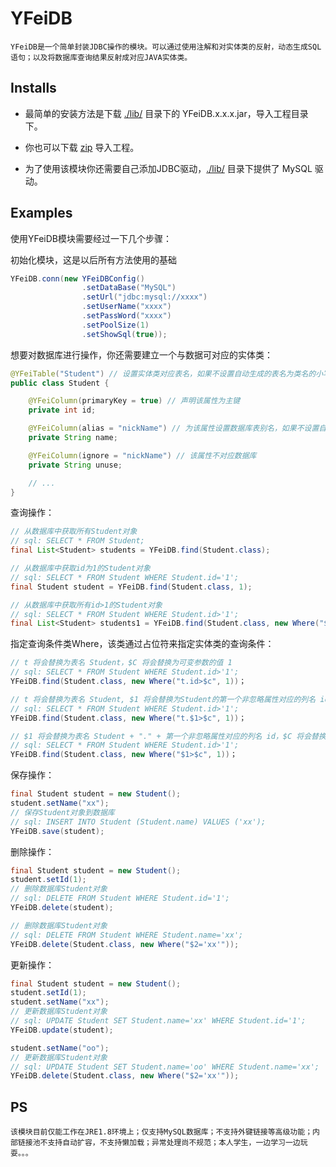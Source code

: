 # YFeiDB

	YFeiDB是一个简单封装JDBC操作的模块。可以通过使用注解和对实体类的反射，动态生成SQL语句；以及将数据库查询结果反射成对应JAVA实体类。

## Installs

* 最简单的安装方法是下载 [./lib/](http://git.oschina.net/SmallHuang/YFeiDB/tree/master/lib) 目录下的 YFeiDB.x.x.x.jar，导入工程目录下。

* 你也可以下载 [zip](http://git.oschina.net/SmallHuang/YFeiDB/repository/archive/master) 导入工程。 

* 为了使用该模块你还需要自己添加JDBC驱动，[./lib/](http://git.oschina.net/SmallHuang/YFeiDB/tree/master/lib) 目录下提供了 MySQL 驱动。

## Examples

使用YFeiDB模块需要经过一下几个步骤：

初始化模块，这是以后所有方法使用的基础

```java
YFeiDB.conn(new YFeiDBConfig()
				.setDataBase("MySQL")
				.setUrl("jdbc:mysql://xxxx")
				.setUserName("xxxx")
				.setPassWord("xxxx")
				.setPoolSize(1)
				.setShowSql(true));
```

想要对数据库进行操作，你还需要建立一个与数据可对应的实体类：

```java
@YFeiTable("Student") // 设置实体类对应表名，如果不设置自动生成的表名为类名的小写(student)
public class Student {

	@YFeiColumn(primaryKey = true) // 声明该属性为主键
	private int id;

	@YFeiColumn(alias = "nickName") // 为该属性设置数据库表别名，如果不设置自动生成为(name)
	private String name;

	@YFeiColumn(ignore = "nickName") // 该属性不对应数据库
	private String unuse;

	// ...
}
```

查询操作：

```java
// 从数据库中获取所有Student对象
// sql: SELECT * FROM Student;
final List<Student> students = YFeiDB.find(Student.class);

// 从数据库中获取id为1的Student对象
// sql: SELECT * FROM Student WHERE Student.id='1';
final Student student = YFeiDB.find(Student.class, 1);

// 从数据库中获取所有id>1的Student对象
// sql: SELECT * FROM Student WHERE Student.id>'1';
final List<Student> students1 = YFeiDB.find(Student.class, new Where("$1>$c", 1));
```

指定查询条件类Where，该类通过占位符来指定实体类的查询条件：

```java
// t 将会替换为表名 Student，$C 将会替换为可变参数的值 1
// sql: SELECT * FROM Student WHERE Student.id>'1';
YFeiDB.find(Student.class, new Where("t.id>$c", 1))；

// t 将会替换为表名 Student, $1 将会替换为Student的第一个非忽略属性对应的列名 id，$C 将会替换为可变参数的值 1
// sql: SELECT * FROM Student WHERE Student.id>'1';
YFeiDB.find(Student.class, new Where("t.$1>$c", 1))；

// $1 将会替换为表名 Student + "." + 第一个非忽略属性对应的列名 id，$C 将会替换为可变参数的值 1
// sql: SELECT * FROM Student WHERE Student.id>'1';
YFeiDB.find(Student.class, new Where("$1>$c", 1))；
```

保存操作：

```java
final Student student = new Student();
student.setName("xx");
// 保存Student对象到数据库
// sql: INSERT INTO Student (Student.name) VALUES ('xx');
YFeiDB.save(student);
```
删除操作：

```java
final Student student = new Student();
student.setId(1);
// 删除数据库Student对象
// sql: DELETE FROM Student WHERE Student.id='1';
YFeiDB.delete(student);

// 删除数据库Student对象
// sql: DELETE FROM Student WHERE Student.name='xx';
YFeiDB.delete(Student.class, new Where("$2='xx'"));
```

更新操作：

```java
final Student student = new Student();
student.setId(1);
student.setName("xx");
// 更新数据库Student对象
// sql: UPDATE Student SET Student.name='xx' WHERE Student.id='1';
YFeiDB.update(student);

student.setName("oo");
// 更新数据库Student对象
// sql: UPDATE Student SET Student.name='oo' WHERE Student.name='xx';
YFeiDB.delete(Student.class, new Where("$2='xx'"));
```

## PS

	该模块目前仅能工作在JRE1.8环境上；仅支持MySQL数据库；不支持外键链接等高级功能；内部链接池不支持自动扩容，不支持懒加载；异常处理尚不规范；本人学生，一边学习一边玩耍。。。